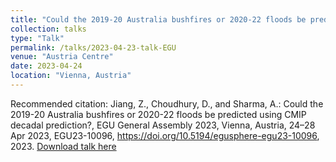 ```yaml
---
title: "Could the 2019-20 Australia bushfires or 2020-22 floods be predicted using CMIP decadal prediction?"
collection: talks
type: "Talk"
permalink: /talks/2023-04-23-talk-EGU
venue: "Austria Centre"
date: 2023-04-24
location: "Vienna, Austria"
---
```


Recommended citation: Jiang, Z., Choudhury, D., and Sharma, A.: Could the 2019-20 Australia bushfires or 2020-22 floods be predicted using CMIP decadal prediction?, EGU General Assembly 2023, Vienna, Austria, 24–28 Apr 2023, EGU23-10096, https://doi.org/10.5194/egusphere-egu23-10096, 2023. [Download talk here](http://zejiang-unsw.github.io/files/Ze-EGU-2023.pdf)



